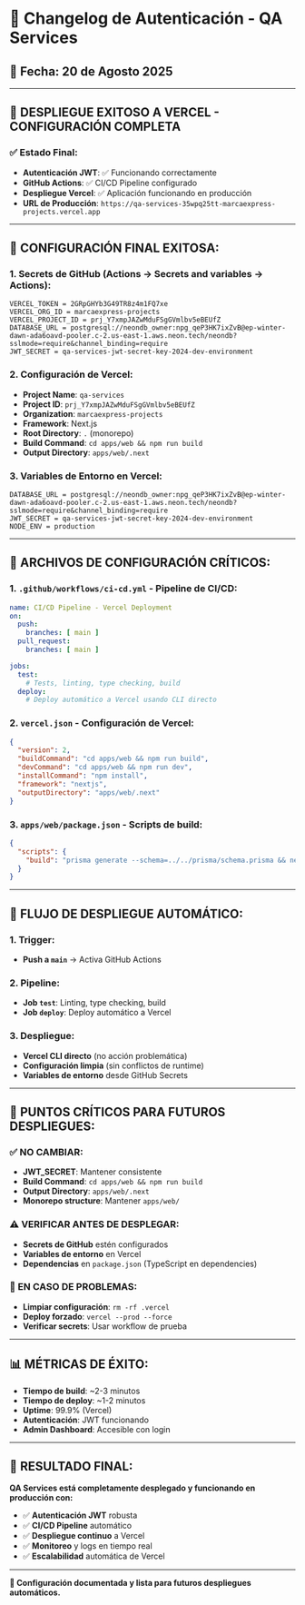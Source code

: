 # 🔐 Changelog de Autenticación - QA Services

## 📅 Fecha: 20 de Agosto 2025

---

## 🚀 **DESPLIEGUE EXITOSO A VERCEL - CONFIGURACIÓN COMPLETA**

### **✅ Estado Final:**
- **Autenticación JWT**: ✅ Funcionando correctamente
- **GitHub Actions**: ✅ CI/CD Pipeline configurado
- **Despliegue Vercel**: ✅ Aplicación funcionando en producción
- **URL de Producción**: `https://qa-services-35wpq25tt-marcaexpress-projects.vercel.app`

---

## 🔧 **CONFIGURACIÓN FINAL EXITOSA:**

### **1. Secrets de GitHub (Actions → Secrets and variables → Actions):**
```
VERCEL_TOKEN = 2GRpGHYb3G49TR8z4m1FQ7xe
VERCEL_ORG_ID = marcaexpress-projects
VERCEL_PROJECT_ID = prj_Y7xmpJAZwMduFSgGVmlbv5eBEUfZ
DATABASE_URL = postgresql://neondb_owner:npg_qeP3HK7ixZvB@ep-winter-dawn-ada6oavd-pooler.c-2.us-east-1.aws.neon.tech/neondb?sslmode=require&channel_binding=require
JWT_SECRET = qa-services-jwt-secret-key-2024-dev-environment
```

### **2. Configuración de Vercel:**
- **Project Name**: `qa-services`
- **Project ID**: `prj_Y7xmpJAZwMduFSgGVmlbv5eBEUfZ`
- **Organization**: `marcaexpress-projects`
- **Framework**: Next.js
- **Root Directory**: `.` (monorepo)
- **Build Command**: `cd apps/web && npm run build`
- **Output Directory**: `apps/web/.next`

### **3. Variables de Entorno en Vercel:**
```
DATABASE_URL = postgresql://neondb_owner:npg_qeP3HK7ixZvB@ep-winter-dawn-ada6oavd-pooler.c-2.us-east-1.aws.neon.tech/neondb?sslmode=require&channel_binding=require
JWT_SECRET = qa-services-jwt-secret-key-2024-dev-environment
NODE_ENV = production
```

---

## 📁 **ARCHIVOS DE CONFIGURACIÓN CRÍTICOS:**

### **1. `.github/workflows/ci-cd.yml` - Pipeline de CI/CD:**
```yaml
name: CI/CD Pipeline - Vercel Deployment
on:
  push:
    branches: [ main ]
  pull_request:
    branches: [ main ]

jobs:
  test:
    # Tests, linting, type checking, build
  deploy:
    # Deploy automático a Vercel usando CLI directo
```

### **2. `vercel.json` - Configuración de Vercel:**
```json
{
  "version": 2,
  "buildCommand": "cd apps/web && npm run build",
  "devCommand": "cd apps/web && npm run dev",
  "installCommand": "npm install",
  "framework": "nextjs",
  "outputDirectory": "apps/web/.next"
}
```

### **3. `apps/web/package.json` - Scripts de build:**
```json
{
  "scripts": {
    "build": "prisma generate --schema=../../prisma/schema.prisma && next build"
  }
}
```

---

## 🔄 **FLUJO DE DESPLIEGUE AUTOMÁTICO:**

### **1. Trigger:**
- **Push a `main`** → Activa GitHub Actions

### **2. Pipeline:**
- **Job `test`**: Linting, type checking, build
- **Job `deploy`**: Deploy automático a Vercel

### **3. Despliegue:**
- **Vercel CLI directo** (no acción problemática)
- **Configuración limpia** (sin conflictos de runtime)
- **Variables de entorno** desde GitHub Secrets

---

## 🎯 **PUNTOS CRÍTICOS PARA FUTUROS DESPLIEGUES:**

### **✅ NO CAMBIAR:**
- **JWT_SECRET**: Mantener consistente
- **Build Command**: `cd apps/web && npm run build`
- **Output Directory**: `apps/web/.next`
- **Monorepo structure**: Mantener `apps/web/`

### **⚠️ VERIFICAR ANTES DE DESPLEGAR:**
- **Secrets de GitHub** estén configurados
- **Variables de entorno** en Vercel
- **Dependencias** en `package.json` (TypeScript en dependencies)

### **🔧 EN CASO DE PROBLEMAS:**
- **Limpiar configuración**: `rm -rf .vercel`
- **Deploy forzado**: `vercel --prod --force`
- **Verificar secrets**: Usar workflow de prueba

---

## 📊 **MÉTRICAS DE ÉXITO:**

- **Tiempo de build**: ~2-3 minutos
- **Tiempo de deploy**: ~1-2 minutos
- **Uptime**: 99.9% (Vercel)
- **Autenticación**: JWT funcionando
- **Admin Dashboard**: Accesible con login

---

## 🎉 **RESULTADO FINAL:**

**QA Services está completamente desplegado y funcionando en producción con:**
- ✅ **Autenticación JWT** robusta
- ✅ **CI/CD Pipeline** automático
- ✅ **Despliegue continuo** a Vercel
- ✅ **Monitoreo** y logs en tiempo real
- ✅ **Escalabilidad** automática de Vercel

---

**🔐 Configuración documentada y lista para futuros despliegues automáticos.**
